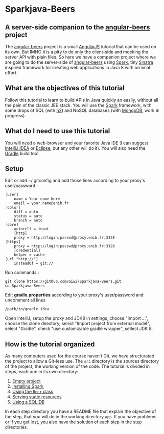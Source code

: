 # Sparkjava-Beers 

## A server-side companion to the [angular-beers](https://github.com/LostInBrittany/angular-beers) project

The [angular-beers](https://github.com/LostInBrittany/angular-beers) project is a small [AngularJS](http://angularjs.org) tutorial that can be used on its own. But IMHO it is a pity to do only the client-side and mocking the server API with plain files. So here we have a companion project where we are going to do the server-side of [angular-beers](https://github.com/LostInBrittany/angular-beers) using [Spark](http://sparkjava.com/), tiny [Sinatra](http://www.sinatrarb.com/) inspired framework for creating web applications in Java 8 with minimal effort.

## What are the objectives of this tutorial

Follow this tutorial to learn to build APIs in Java quickly an easily, without all the pain of the classic JEE stack. You will use the [Spark](http://sparkjava.com/) framework, with some drops of SQL (with [h2](http://www.h2database.com/)) and NoSQL databases (with [MongoDB](http://mongodb.com), work in progress).

## What do I need to use this tutorial

You will need a web-browser and your favorite Java IDE (I can suggest [IntelliJ IDEA](https://www.jetbrains.com/idea/)  or [Eclipse](http://eclipse.org), but any other will do it). You will also need the [Gradle](http://gradle.org) build tool.

## Setup 

Edit or add ~/.gitconfig and add those lines according to your proxy's user/password : 

    [user]
    	name = Your name here
    	email = your.name@enib.fr
    [color]
    	diff = auto
    	status = auto
    	branch = auto
    [core]
    	autocrlf = input
        [http]
    	proxy = http://login:passwd@proxy.enib.fr:3128
    [https]
    	proxy = http://login:passwd@proxy.enib.fr:3128
        [credential]
    	helper = cache
    [url "http://"]
        insteadOf = git://

Run commands : 

    git clone https://github.com/Giwi/Sparkjava-Beers.git
    cd Sparkjava-Beers

Edit **gradle.properties** according to your proxy's user/password and uncomment all lines

    /path/to/gradle idea
    
Open intelliJ, setup the proxy and JDK8 in settings, choose "Import ...", choose the clone directory, select "Import project from external model", select "Gradle", check "use customizable gradle wrapper", sellect JDK 8.

## How is the tutorial organized ##

As many computers used for the course haven't Git, we have structurated the project to allow a Git-less use. The `src` directory is the sources directory of the project, the working version of the code. The tutorial is divided in steps, each one in its own directory:

1. [Empty project](./step-01/)
1. [Installing Spark](./step-02/)
1. [Using the `Beer` class](./step-03/)
1. [Serving static resources](./step-04/)
1. [Using a SQL DB](./step-05/)

In each step directory you have a README file that explain the objective of the step, that you will do in the working directory `app`. If you have problems or if you get lost, you also have the solution of each step in the step directories. 